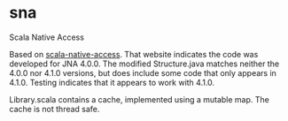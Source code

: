 sna
===

Scala Native Access

Based on [scala-native-access](https://code.google.com/p/scala-native-access/).
That website indicates the code was developed for JNA 4.0.0. The modified Structure.java matches
neither the 4.0.0 nor 4.1.0 versions, but does include some code that only appears in 4.1.0. Testing indicates that it
appears to work with 4.1.0.

Library.scala contains a cache, implemented using a mutable map.
The cache is not thread safe.


